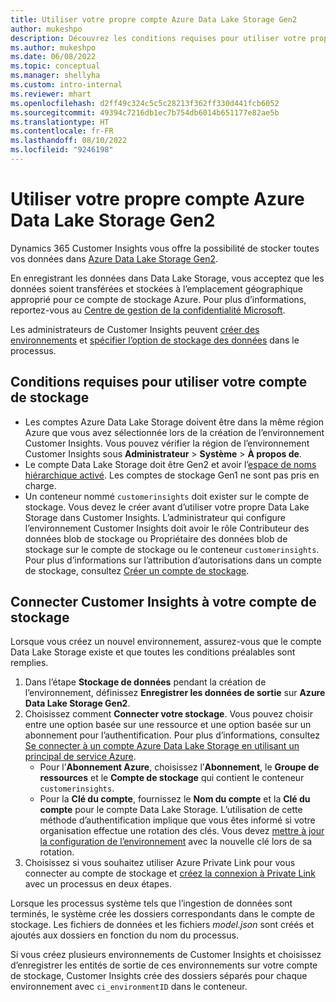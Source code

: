 ```yaml
---
title: Utiliser votre propre compte Azure Data Lake Storage Gen2
author: mukeshpo
description: Découvrez les conditions requises pour utiliser votre propre compte Azure Data Lake Storage pour stocker les données Customer Insights.
ms.author: mukeshpo
ms.date: 06/08/2022
ms.topic: conceptual
ms.manager: shellyha
ms.custom: intro-internal
ms.reviewer: mhart
ms.openlocfilehash: d2ff49c324c5c5c28213f362ff330d441fcb6052
ms.sourcegitcommit: 49394c7216db1ec7b754db6014b651177e82ae5b
ms.translationtype: HT
ms.contentlocale: fr-FR
ms.lasthandoff: 08/10/2022
ms.locfileid: "9246198"
---
```

# <a name="use-your-own-azure-data-lake-storage-gen2-account"></a>Utiliser votre propre compte Azure Data Lake Storage Gen2

Dynamics 365 Customer Insights vous offre la possibilité de stocker toutes vos données dans [Azure Data Lake Storage Gen2](/azure/storage/blobs/data-lake-storage-introduction).

En enregistrant les données dans Data Lake Storage, vous acceptez que les données soient transférées et stockées à l’emplacement géographique approprié pour ce compte de stockage Azure. Pour plus d’informations, reportez-vous au [Centre de gestion de la confidentialité Microsoft](https://www.microsoft.com/trust-center).

Les administrateurs de Customer Insights peuvent [créer des environnements](create-environment.md) et [spécifier l’option de stockage des données](create-environment.md#step-2-configure-data-storage) dans le processus.

## <a name="prerequisites-to-use-your-storage-account"></a>Conditions requises pour utiliser votre compte de stockage

- Les comptes Azure Data Lake Storage doivent être dans la même région Azure que vous avez sélectionnée lors de la création de l’environnement Customer Insights. Vous pouvez vérifier la région de l’environnement Customer Insights sous **Administrateur** > **Système** > **À propos de**.
- Le compte Data Lake Storage doit être Gen2 et avoir l’[espace de noms hiérarchique activé](/azure/storage/blobs/create-data-lake-storage-account). Les comptes de stockage Gen1 ne sont pas pris en charge.
- Un conteneur nommé `customerinsights` doit exister sur le compte de stockage. Vous devez le créer avant d’utiliser votre propre Data Lake Storage dans Customer Insights. L’administrateur qui configure l’environnement Customer Insights doit avoir le rôle Contributeur des données blob de stockage ou Propriétaire des données blob de stockage sur le compte de stockage ou le conteneur `customerinsights`. Pour plus d’informations sur l’attribution d’autorisations dans un compte de stockage, consultez [Créer un compte de stockage](/azure/storage/common/storage-account-create?toc=%2Fazure%2Fstorage%2Fblobs%2Ftoc.json&tabs=azure-portal).

## <a name="connect-customer-insights-with-your-storage-account"></a>Connecter Customer Insights à votre compte de stockage

Lorsque vous créez un nouvel environnement, assurez-vous que le compte Data Lake Storage existe et que toutes les conditions préalables sont remplies.

1. Dans l’étape **Stockage de données** pendant la création de l’environnement, définissez **Enregistrer les données de sortie** sur **Azure Data Lake Storage Gen2**.
1. Choisissez comment **Connecter votre stockage**. Vous pouvez choisir entre une option basée sur une ressource et une option basée sur un abonnement pour l’authentification. Pour plus d’informations, consultez [Se connecter à un compte Azure Data Lake Storage en utilisant un principal de service Azure](connect-service-principal.md).
   - Pour l’**Abonnement Azure**, choisissez l’**Abonnement**, le **Groupe de ressources** et le **Compte de stockage** qui contient le conteneur `customerinsights`.
   - Pour la **Clé du compte**, fournissez le **Nom du compte** et la **Clé du compte** pour le compte Data Lake Storage. L’utilisation de cette méthode d’authentification implique que vous êtes informé si votre organisation effectue une rotation des clés. Vous devez [mettre à jour la configuration de l’environnement](manage-environments.md#edit-an-existing-environment) avec la nouvelle clé lors de sa rotation.
1. Choisissez si vous souhaitez utiliser Azure Private Link pour vous connecter au compte de stockage et [créez la connexion à Private Link](security-overview.md#set-up-an-azure-private-link) avec un processus en deux étapes.

Lorsque les processus système tels que l’ingestion de données sont terminés, le système crée les dossiers correspondants dans le compte de stockage. Les fichiers de données et les fichiers *model.json* sont créés et ajoutés aux dossiers en fonction du nom du processus.

Si vous créez plusieurs environnements de Customer Insights et choisissez d’enregistrer les entités de sortie de ces environnements sur votre compte de stockage, Customer Insights crée des dossiers séparés pour chaque environnement avec `ci_environmentID` dans le conteneur.
